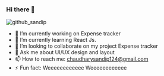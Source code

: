 ### Hi there 👋
![github_sandip](https://user-images.githubusercontent.com/37034590/146867663-87a819c6-86ee-46b9-92ed-f58ffc4899a7.png)

- 🔭 I’m currently working on Expense tracker
- 🌱 I’m currently learning React Js.
- 👯 I’m looking to collaborate on my project Expense tracker
- 💬 Ask me about UI/UX design and layout
- 📫 How to reach me: chaudharysandip124@gmail.com
- ⚡ Fun fact: Weeeeeeeeeeee Weeeeeeeeeeee
